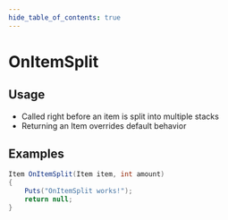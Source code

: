 ```yaml
---
hide_table_of_contents: true
---
```


# OnItemSplit

## Usage

* Called right before an item is split into multiple stacks
* Returning an Item overrides default behavior

## Examples

```csharp title=""
Item OnItemSplit(Item item, int amount)
{
    Puts("OnItemSplit works!");
    return null;
}
```
